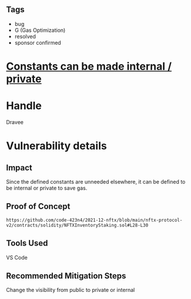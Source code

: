 ## Tags

- bug
- G (Gas Optimization)
- resolved
- sponsor confirmed

# [Constants can be made internal / private](https://github.com/code-423n4/2021-12-nftx-findings/issues/209) 

# Handle

Dravee


# Vulnerability details

## Impact
Since the defined constants are unneeded elsewhere, it can be defined to be internal or private to save gas.

## Proof of Concept
```
https://github.com/code-423n4/2021-12-nftx/blob/main/nftx-protocol-v2/contracts/solidity/NFTXInventoryStaking.sol#L28-L30
```

## Tools Used
VS Code

## Recommended Mitigation Steps
Change the visibility from public to private or internal


